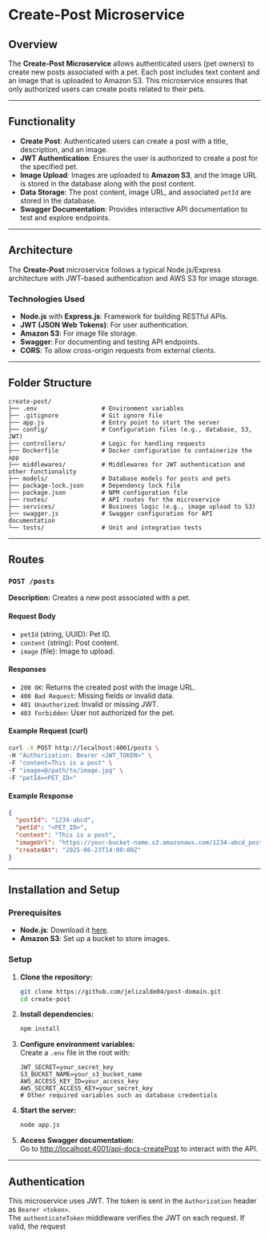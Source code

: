 # Create-Post Microservice

## Overview

The **Create-Post Microservice** allows authenticated users (pet owners) to create new posts associated with a pet. Each post includes text content and an image that is uploaded to Amazon S3. This microservice ensures that only authorized users can create posts related to their pets. 

---

## Functionality

- **Create Post**: Authenticated users can create a post with a title, description, and an image.
- **JWT Authentication**: Ensures the user is authorized to create a post for the specified pet.
- **Image Upload**: Images are uploaded to **Amazon S3**, and the image URL is stored in the database along with the post content.
- **Data Storage**: The post content, image URL, and associated `petId` are stored in the database.
- **Swagger Documentation**: Provides interactive API documentation to test and explore endpoints.

---

## Architecture

The **Create-Post** microservice follows a typical Node.js/Express architecture with JWT-based authentication and AWS S3 for image storage.

### Technologies Used

- **Node.js** with **Express.js**: Framework for building RESTful APIs.
- **JWT (JSON Web Tokens)**: For user authentication.
- **Amazon S3**: For image file storage.
- **Swagger**: For documenting and testing API endpoints.
- **CORS**: To allow cross-origin requests from external clients.

---

## Folder Structure

```plaintext
create-post/
├── .env                  # Environment variables
├── .gitignore            # Git ignore file
├── app.js                # Entry point to start the server
├── config/               # Configuration files (e.g., database, S3, JWT)
├── controllers/          # Logic for handling requests
├── Dockerfile            # Docker configuration to containerize the app
├── middlewares/          # Middlewares for JWT authentication and other functionality
├── models/               # Database models for posts and pets
├── package-lock.json     # Dependency lock file
├── package.json          # NPM configuration file
├── routes/               # API routes for the microservice
├── services/             # Business logic (e.g., image upload to S3)
├── swagger.js            # Swagger configuration for API documentation
└── tests/                # Unit and integration tests
```

---

## Routes

### `POST /posts`

**Description:** Creates a new post associated with a pet.

#### Request Body

- `petId` (string, UUID): Pet ID.
- `content` (string): Post content.
- `image` (file): Image to upload.

#### Responses

- `200 OK`: Returns the created post with the image URL.
- `400 Bad Request`: Missing fields or invalid data.
- `401 Unauthorized`: Invalid or missing JWT.
- `403 Forbidden`: User not authorized for the pet.

#### Example Request (curl)

```bash
curl -X POST http://localhost:4001/posts \
-H "Authorization: Bearer <JWT_TOKEN>" \
-F "content=This is a post" \
-F "image=@/path/to/image.jpg" \
-F "petId=<PET_ID>"
```

#### Example Response

```json
{
  "postId": "1234-abcd",
  "petId": "<PET_ID>",
  "content": "This is a post",
  "imageUrl": "https://your-bucket-name.s3.amazonaws.com/1234-abcd_post_image.jpg",
  "createdAt": "2025-06-23T14:00:00Z"
}
```

---

## Installation and Setup

### Prerequisites

- **Node.js**: Download it [here](https://nodejs.org/).
- **Amazon S3**: Set up a bucket to store images.

### Setup

1. **Clone the repository:**
   ```bash
   git clone https://github.com/jelizalde04/post-domain.git
   cd create-post
   ```

2. **Install dependencies:**
   ```bash
   npm install
   ```

3. **Configure environment variables:**  
   Create a `.env` file in the root with:
   ```
   JWT_SECRET=your_secret_key
   S3_BUCKET_NAME=your_s3_bucket_name
   AWS_ACCESS_KEY_ID=your_access_key
   AWS_SECRET_ACCESS_KEY=your_secret_key
   # Other required variables such as database credentials
   ```

4. **Start the server:**
   ```bash
   node app.js
   ```

5. **Access Swagger documentation:**  
   Go to [http://localhost:4001/api-docs-createPost](http://localhost:4001/api-docs-createPost) to interact with the API.

---

## Authentication

This microservice uses JWT. The token is sent in the `Authorization` header as `Bearer <token>`.  
The `authenticateToken` middleware verifies the JWT on each request. If valid, the request
